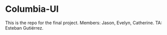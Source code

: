 # Columbia-UI
This is the repo for the final project. Members: Jason, Evelyn, Catherine. TA: Esteban Gutiérrez.
